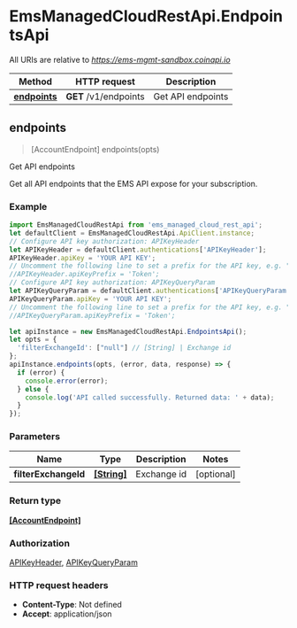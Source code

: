 # EmsManagedCloudRestApi.EndpointsApi

All URIs are relative to *https://ems-mgmt-sandbox.coinapi.io*

Method | HTTP request | Description
------------- | ------------- | -------------
[**endpoints**](EndpointsApi.md#endpoints) | **GET** /v1/endpoints | Get API endpoints



## endpoints

> [AccountEndpoint] endpoints(opts)

Get API endpoints

Get all API endpoints that the EMS API expose for your subscription.

### Example

```javascript
import EmsManagedCloudRestApi from 'ems_managed_cloud_rest_api';
let defaultClient = EmsManagedCloudRestApi.ApiClient.instance;
// Configure API key authorization: APIKeyHeader
let APIKeyHeader = defaultClient.authentications['APIKeyHeader'];
APIKeyHeader.apiKey = 'YOUR API KEY';
// Uncomment the following line to set a prefix for the API key, e.g. "Token" (defaults to null)
//APIKeyHeader.apiKeyPrefix = 'Token';
// Configure API key authorization: APIKeyQueryParam
let APIKeyQueryParam = defaultClient.authentications['APIKeyQueryParam'];
APIKeyQueryParam.apiKey = 'YOUR API KEY';
// Uncomment the following line to set a prefix for the API key, e.g. "Token" (defaults to null)
//APIKeyQueryParam.apiKeyPrefix = 'Token';

let apiInstance = new EmsManagedCloudRestApi.EndpointsApi();
let opts = {
  'filterExchangeId': ["null"] // [String] | Exchange id
};
apiInstance.endpoints(opts, (error, data, response) => {
  if (error) {
    console.error(error);
  } else {
    console.log('API called successfully. Returned data: ' + data);
  }
});
```

### Parameters


Name | Type | Description  | Notes
------------- | ------------- | ------------- | -------------
 **filterExchangeId** | [**[String]**](String.md)| Exchange id | [optional] 

### Return type

[**[AccountEndpoint]**](AccountEndpoint.md)

### Authorization

[APIKeyHeader](../README.md#APIKeyHeader), [APIKeyQueryParam](../README.md#APIKeyQueryParam)

### HTTP request headers

- **Content-Type**: Not defined
- **Accept**: application/json

